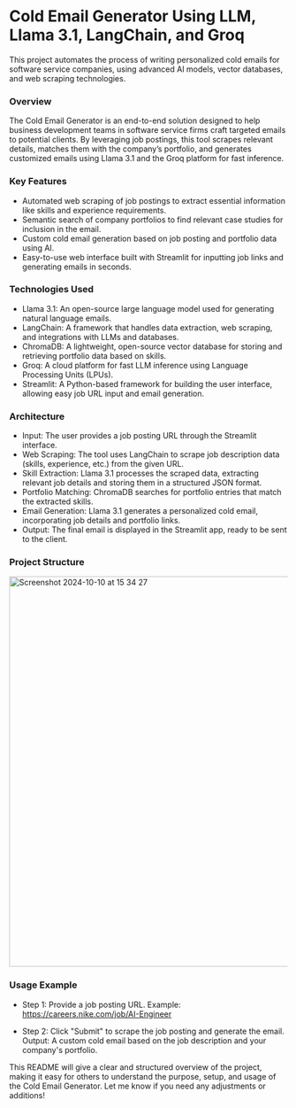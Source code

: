 # Cold Email Generator Using LLM, Llama 3.1, LangChain, and Groq

This project automates the process of writing personalized cold emails for software service companies, using advanced AI models, vector databases, and web scraping technologies.

### Overview

The Cold Email Generator is an end-to-end solution designed to help business development teams in software service firms craft targeted emails to potential clients. By leveraging job postings, this tool scrapes relevant details, matches them with the company’s portfolio, and generates customized emails using Llama 3.1 and the Groq platform for fast inference.

### Key Features
- Automated web scraping of job postings to extract essential information like skills and experience requirements.
- Semantic search of company portfolios to find relevant case studies for inclusion in the email.
- Custom cold email generation based on job posting and portfolio data using AI.
- Easy-to-use web interface built with Streamlit for inputting job links and generating emails in seconds.

### Technologies Used
- Llama 3.1: An open-source large language model used for generating natural language emails.
- LangChain: A framework that handles data extraction, web scraping, and integrations with LLMs and databases.
- ChromaDB: A lightweight, open-source vector database for storing and retrieving portfolio data based on skills.
- Groq: A cloud platform for fast LLM inference using Language Processing Units (LPUs).
- Streamlit: A Python-based framework for building the user interface, allowing easy job URL input and email generation.

### Architecture
- Input: The user provides a job posting URL through the Streamlit interface.
- Web Scraping: The tool uses LangChain to scrape job description data (skills, experience, etc.) from the given URL.
- Skill Extraction: Llama 3.1 processes the scraped data, extracting relevant job details and storing them in a structured JSON format.
- Portfolio Matching: ChromaDB searches for portfolio entries that match the extracted skills.
- Email Generation: Llama 3.1 generates a personalized cold email, incorporating job details and portfolio links.
- Output: The final email is displayed in the Streamlit app, ready to be sent to the client.

### Project Structure
<img width="705" alt="Screenshot 2024-10-10 at 15 34 27" src="https://github.com/user-attachments/assets/72b84c9d-5cbe-4852-a32a-87a722709465">

### Usage Example
- Step 1: Provide a job posting URL.
  Example: https://careers.nike.com/job/AI-Engineer

- Step 2: Click "Submit" to scrape the job posting and generate the email.
  Output: A custom cold email based on the job description and your company's portfolio.

This README will give a clear and structured overview of the project, making it easy for others to understand the purpose, setup, and usage of the Cold Email Generator. Let me know if you need any adjustments or additions!






